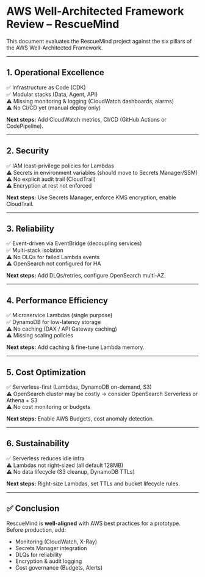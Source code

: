 # AWS Well-Architected Framework Review – RescueMind

This document evaluates the RescueMind project against the six pillars of the AWS Well-Architected Framework.

---

## 1. Operational Excellence
✅ Infrastructure as Code (CDK)  
✅ Modular stacks (Data, Agent, API)  
⚠️ Missing monitoring & logging (CloudWatch dashboards, alarms)  
⚠️ No CI/CD yet (manual deploy only)  

**Next steps:** Add CloudWatch metrics, CI/CD (GitHub Actions or CodePipeline).

---

## 2. Security
✅ IAM least-privilege policies for Lambdas  
⚠️ Secrets in environment variables (should move to Secrets Manager/SSM)  
⚠️ No explicit audit trail (CloudTrail)  
⚠️ Encryption at rest not enforced  

**Next steps:** Use Secrets Manager, enforce KMS encryption, enable CloudTrail.

---

## 3. Reliability
✅ Event-driven via EventBridge (decoupling services)  
✅ Multi-stack isolation  
⚠️ No DLQs for failed Lambda events  
⚠️ OpenSearch not configured for HA  

**Next steps:** Add DLQs/retries, configure OpenSearch multi-AZ.

---

## 4. Performance Efficiency
✅ Microservice Lambdas (single purpose)  
✅ DynamoDB for low-latency storage  
⚠️ No caching (DAX / API Gateway caching)  
⚠️ Missing scaling policies  

**Next steps:** Add caching & fine-tune Lambda memory.

---

## 5. Cost Optimization
✅ Serverless-first (Lambdas, DynamoDB on-demand, S3)  
⚠️ OpenSearch cluster may be costly → consider OpenSearch Serverless or Athena + S3  
⚠️ No cost monitoring or budgets  

**Next steps:** Enable AWS Budgets, cost anomaly detection.

---

## 6. Sustainability
✅ Serverless reduces idle infra  
⚠️ Lambdas not right-sized (all default 128MB)  
⚠️ No data lifecycle (S3 cleanup, DynamoDB TTLs)  

**Next steps:** Right-size Lambdas, set TTLs and bucket lifecycle rules.

---

## ✅ Conclusion
RescueMind is **well-aligned** with AWS best practices for a prototype.  
Before production, add:  
- Monitoring (CloudWatch, X-Ray)  
- Secrets Manager integration  
- DLQs for reliability  
- Encryption & audit logging  
- Cost governance (Budgets, Alerts)  

